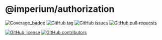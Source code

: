 # @imperium/authorization

[![Coverage_badge](../../docs/assets/coverage/authorization/coverage.svg)](assets/coverage/authorization/index.html)
[![GitHub tag](https://img.shields.io/github/tag/darkadept/imperium.svg)](https://github.com/darkadept/imperium/tags/)
[![GitHub issues](https://img.shields.io/github/issues/darkadept/imperium.svg)](https://github.com/darkadept/imperium/issues/)
[![GitHub pull-requests](https://img.shields.io/github/issues-pr/darkadept/imperium.svg)](https://GitHub.com/darkadept/imperium/pull/)

[![GitHub license](https://img.shields.io/github/license/darkadept/imperium.svg)](https://github.com/darkadept/imperium/blob/master/LICENSE)
[![GitHub contributors](https://img.shields.io/github/contributors/darkadept/imperium.svg)](https://github.com/darkadept/imperium/graphs/contributors/)

